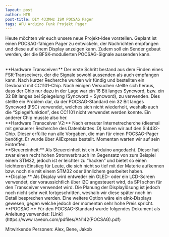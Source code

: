 ```yaml
---
layout: post
author: HTR
post-title: DIY 433MHz ISM POCSAG Pager
tags: AFU Arduino Funk Projekt Pager
---
```


Heute möchten wir euch unsere neue Projekt-Idee vorstellen. Geplant ist einen POCSAG-fähigen Pager zu entwickeln, der Nachrichten empfangen und diese auf einem Display anzeigen kann.
Zudem soll ein Sender gebaut werden, der die BFSK-modulierten POCSAG-Signale aussenden kann. 

<br>
**Hardware Transceiver:**
Der erste Schritt bestand aus dem Finden eines FSK-Transceivers, der die Signale sowohl aussenden als auch empfangen kann. Nach kurzer Recherche wurden wir fündig und bestellten ein Devboard mit CC1101-Chip.
Nach einigen Versuchen stellte sich heraus, dass der Chip nur dazu in der Lage war ein 16 Bit langes Syncword, bzw. ein 32 Bit langes bei Spiegelung (Syncword + Syncword), zu verwenden.
Dies stellte ein Problem dar, da der POCSAG-Standard ein 32 Bit langes Syncword (FSC) verwendet, welches sich nicht wiederholt, weshalb auch die “Spiegelfunktion”, des CC1101 nicht verwendet werden konnte. Ein anderer Chip musste also her.

<br>
**Hardware Transceiver V2:**
Nach erneuter Internetrecherche (diesmal mit genauerer Recherche des Datenblattes :D) kamen wir auf den SI4432-Chip.
Dieser erfüllte nun alle Vorgaben, die man für einen POCSAG-Pager benötigt. Er wurde über AliExpress bestellt. Momentan warten wir auf sein Eintreffen.

<br>
**Steuereinheit:**
Als Steuereinheit ist ein Arduino angedacht. Dieser hat zwar einen recht hohen Stromverbrauch im Gegensatz von zum Beispiel einem STM32, jedoch ist er leichter zu “hacken” und bietet so einen leichteren Einstieg für Leute, die sich nicht so tief mit der Materie aufkennen bzw. noch nie mit einem STM32 oder ähnlichem gearbeitet haben.

<br>
**Display:**
Als Display wird entweder ein OLED- oder ein LCD-Screen verwendet, der voraussichtlich über I2C angesteuert wird, da SPI schon für den Transceiver verwendet wird.
Die Planung der Displaylösung ist jedoch noch nicht sehr weit fortgeschritten, weshalb wir diese später noch im Detail besprechen werden.
Eine weitere Option wäre ein eInk-Displays gewesen, gegen welche jedoch der momentan sehr hohe Preis spricht.

<br>
**POCSAG:**
Für den POCSAG-Standard wurde folgendes Dokument als Anleitung verwendet:
[Link](https://www.raveon.com/pdfiles/AN142(POCSAG).pdf)


Mitwirkende Personen:
Alex, Bene, Jakob